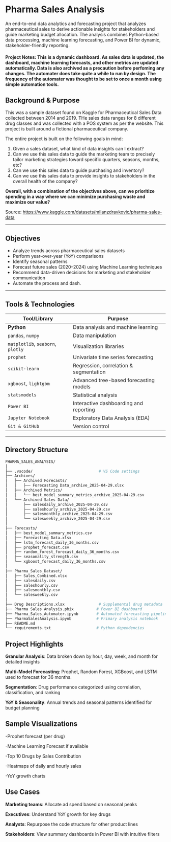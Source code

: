 # Pharma Sales Analysis

An end-to-end data analytics and forecasting project that analyzes pharmaceutical sales to derive actionable insights for stakeholders and guide marketing budget allocation. The analysis combines Python-based data processing, machine learning forecasting, and Power BI for dynamic, stakeholder-friendly reporting.

#### Project Notes: This is a dynamic dashboard. As sales data is updated, the dashboard, machine learning forecasts, and other metrics are updated automatically. Data is also archived as a precaution before perfoming any changes. The automater does take quite a while to run by design. The frequency of the automater was thought to be set to once a month using simple automation tools.

## Background & Purpose

This was a sample dataset found on Kaggle for Pharmaceutical Sales Data collected between 2014 and 2019. THe sales data ranges for 8 different drug classes and was collected with a POS system as per the website. This project is built around a fictional pharmaceutical company.

The entire project is built on the following goals in mind:

1. Given a sales dataset, what kind of data insights can I extract?
2. Can we use this sales data to guide the marketing team to precisely tailor marketing strategies toward specific quarters, seasons, months, etc?
3. Can we use this sales data to guide purchasing and inventory?
4. Can we use this sales data to provide insights to stakeholders in the overall health of the company?

****Overall, with a combination of the objectives above, can we prioritize spending in a way where we can minimize purchasing waste and maximize our value?****


Source: https://www.kaggle.com/datasets/milanzdravkovic/pharma-sales-data

---

## Objectives

- Analyze trends across pharmaceutical sales datasets
- Perform year-over-year (YoY) comparisons
- Identify seasonal patterns
- Forecast future sales (2020–2024) using Machine Learning techniques
- Recommend data-driven decisions for marketing and stakeholder communication
- Automate the process and dash.
---

## Tools & Technologies

| Tool/Library            | Purpose                                     |
|-------------------------|---------------------------------------------|
| **Python**              | Data analysis and machine learning          |
| `pandas`, `numpy`       | Data manipulation                           |
| `matplotlib`, `seaborn`, `plotly` | Visualization libraries        |
| `prophet`               | Univariate time series forecasting          |
| `scikit-learn`          | Regression, correlation & segmentation      |
| `xgboost`, `lightgbm`   | Advanced tree-based forecasting models      |
| `statsmodels`           | Statistical analysis                        |
| `Power BI`              | Interactive dashboarding and reporting      |
| `Jupyter Notebook`      | Exploratory Data Analysis (EDA)             |
| `Git & GitHub`          | Version control                             |

---

## Directory Structure

```bash
PHARMA_SALES_ANALYSIS/
│
├── .vscode/                             # VS Code settings
├── Archives/
│   ├── Archived Forecasts/
│   │   ├── Forecasting Data_archive_2025-04-29.xlsx
│   ├── Archived Metrics/
│   │   └── best_model_summary_metrics_archive_2025-04-29.csv
│   └── Archived Sales Data/
│       ├── salesdaily_archive_2025-04-29.csv
│       ├── saleshourly_archive_2025-04-29.csv
│       ├── salesmonthly_archive_2025-04-29.csv
│       └── salesweekly_archive_2025-04-29.csv
│
├── Forecasts/
│   ├── best_model_summary_metrics.csv
│   ├── Forecasting Data.xlsx
│   ├── lstm_forecast_daily_36_months.csv
│   ├── prophet_forecast.csv
│   ├── random_forest_forecast_daily_36_months.csv
│   ├── seasonality_strength.csv
│   └── xgboost_forecast_daily_36_months.csv
│
├── Pharma_Sales_Dataset/
│   ├── Sales_Combined.xlsx
│   ├── salesdaily.csv
│   ├── saleshourly.csv
│   ├── salesmonthly.csv
│   └── salesweekly.csv
│
├── Drug Descriptions.xlsx               # Supplemental drug metadata
├── Pharma Sales Analysis.pbix          # Power BI dashboard
├── Pharma_Sales_Automater.ipynb        # Automated forecasting pipeline
├── PharmaSalesAnalysis.ipynb           # Primary analysis notebook
├── README.md
└── requirements.txt                    # Python dependencies

```

## Project Highlights

**Granular Analysis**: Data broken down by hour, day, week, and month for detailed insights

**Multi-Model Forecasting**: Prophet, Random Forest, XGBoost, and LSTM used to forecast for 36 months.

**Segmentation**: Drug performance categorized using correlation, classification, and ranking

**YoY & Seasonality**: Annual trends and seasonal patterns identified for budget planning


## Sample Visualizations

-Prophet forecast (per drug)

-Machine Learning Forecast if available

-Top 10 Drugs by Sales Contribution

-Heatmaps of daily and hourly sales

-YoY growth charts


## Use Cases

**Marketing teams**: Allocate ad spend based on seasonal peaks

**Executives**: Understand YoY growth for key drugs

**Analysts**: Repurpose the code structure for other product lines

**Stakeholders**: View summary dashboards in Power BI with intuitive filters
